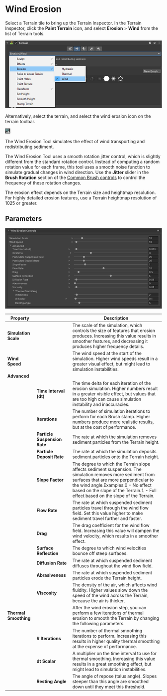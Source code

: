 # Wind Erosion

Select a Terrain tile to bring up the Terrain Inspector. In the Terrain Inspector, click the **Paint Terrain** icon, and select **Erosion** > **Wind** from the list of Terrain tools.

![Wind erosion tool being selected from the inspector](images/2-33-Wind-Erosion-01.png)

Alternatively, select the terrain, and select the wind erosion icon on the terrain toolbar.

![Wind Icon](images/Icons/WindErosion.png)

The Wind Erosion Tool simulates the effect of wind transporting and redistributing sediment.

The Wind Erosion Tool uses a smooth rotation jitter control, which is slightly different from the standard rotation control. Instead of computing a random rotation value for each frame, this tool uses a smooth noise function to simulate gradual changes in wind direction. Use the **Jitter** slider in the **Brush Rotation** section of the [Common Brush controls](brush-controls-shortcut-keys.md) to control the frequency of these rotation changes.

The erosion effect depends on the Terrain size and heightmap resolution. For highly detailed erosion features, use a Terrain heightmap resolution of 1025 or greater.

## Parameters

![Wind erosion tool control parameters](images/2-33-Wind-Erosion-02.png)

| **Property** |      | **Description** |
| ---- | ---- | ---- |
| **Simulation Scale**        | | The scale of the simulation, which controls the size of features that erosion produces. Increasing this value results in smoother features, and decreasing it produces higher frequency details. |
| **Wind Speed**              | | The wind speed at the start of the simulation. Higher wind speeds result in a greater visual effect, but might lead to simulation instabilities. |
| **Advanced**                | |                                                              |
|| **Time Interval (dt)**       | The time delta for each iteration of the erosion simulation. Higher numbers result in a greater visible effect, but values that are too high can cause simulation instability and inaccuracies. |
|| **Iterations**               | The number of simulation iterations to perform for each Brush stamp. Higher numbers produce more realistic results, but at the cost of performance. |
|| **Particle Suspension Rate** | The rate at which the simulation removes sediment particles from the Terrain height. |
|| **Particle Deposit Rate**    | The rate at which the simulation deposits sediment particles onto the Terrain height. |
|| **Slope Factor**             | The degree to which the Terrain slope affects sediment suspension. The simulation removes more sediment from surfaces that are more perpendicular to the wind angle.Examples:0 - No effect based on the slope of the Terrain.1 - Full effect based on the slope of the Terrain. |
|| **Flow Rate**                | The rate at which suspended sediment particles travel through the wind flow field. Set this value higher to make sediment travel further and faster. |
|| **Drag**                     | The drag coefficient for the wind flow field. Increasing this value will dampen the wind velocity, which results in a smoother effect. |
|| **Surface Reflection**       | The degree to which wind velocities bounce off steep surfaces. |
|| **Diffusion Rate**           | The rate at which suspended sediment diffuses throughout the wind flow field. |
|| **Abrasiveness**             | The rate at which suspended sediment particles erode the Terrain height. |
|| **Viscosity**                | The density of the air, which affects wind fluidity. Higher values slow down the speed of the wind across the Terrain, because the air is thicker. |
| **Thermal Smoothing**       | | After the wind erosion step, you can perform a few iterations of thermal erosion to smooth the Terrain by changing the following parameters. |
|| **# Iterations**             | The number of thermal smoothing iterations to perform. Increasing this results in higher quality thermal smoothing at the expense of performance. |
|| **dt Scalar**                | A multiplier on the time interval to use for thermal smoothing. Increasing this value results in a great smoothing effect, but might lead to simulation instabilities. |
|| **Resting Angle**            | The angle of repose (talus angle). Slopes steeper than this angle are smoothed down until they meet this threshold. |
